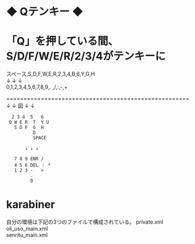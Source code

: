



# ◆ Qテンキー ◆

「Q」を押している間、S/D/F/W/E/R/2/3/4がテンキーに  
 =====================================================                      
                       
スペース,S,D,F,W,E,R,2,3,4,B,6,Y,G,H  
↓ ↓ ↓  
0,1,2,3,4,5,6,7,8,9,. ,/,:,-,+  
                       
 =====================================================                      
   ↓ ↓ 図 ↓ ↓                
                       
      2 3 4  5   6        
     Q W E R  T  Y U       
       S D F  G  H         
              D            
              SPACE        
                           
           ↓ ↓ ↓           
                           
       7 8 9 ENR /           
       4 5 6 DEL ： *       
       1 2 3 -   +         
             .             
             0             

                    
      
                         
                         
# karabiner 


自分の環境は下記の3つのファイルで構成されている。
private.xml   
oli_uso_main.xml  
senritu_main.xml  
